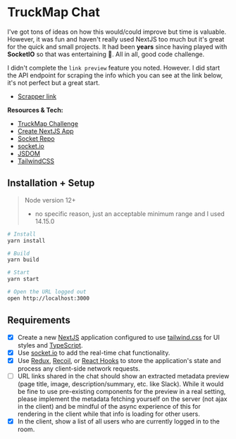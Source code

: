 # TruckMap Chat

I've got tons of ideas on how this would/could improve but time is valuable. However, it was fun and haven't really used NextJS too much but it's great for the quick and small projects. It had been **years** since having played with **SocketIO** so that was entertaining 🎉. All in all, good code challenge.

I didn't complete the `link preview` feature you noted. However. I did start the API endpoint for scraping the info which you can see at the link below, it's not perfect but a great start.

- [Scrapper link](http://localhost:3000/api/scrapper?url=https://www.mattscholta.com/)

**Resources & Tech:**

- [TruckMap Challenge](https://github.com/TruckMap/ChallengeJS)
- [Create NextJS App](https://github.com/vercel/next.js/tree/canary/packages/create-next-app)
- [Socket Repo](https://github.com/rickyplouis/socket-next-starter)
- [socket.io](https://socket.io/get-started/chat)
- [JSDOM](https://github.com/jsdom/jsdom)
- [TailwindCSS](https://tailwindcss.com/docs)

## Installation + Setup

> Node version 12+
>
> - no specific reason, just an acceptable minimum range and I used 14.15.0

```bash
# Install
yarn install

# Build
yarn build

# Start
yarn start

# Open the URL logged out
open http://localhost:3000
```

## Requirements

- [x] Create a new [NextJS](https://nextjs.org/) application configured to use [tailwind.css](https://tailwindcss.com/) for UI styles and [TypeScript](https://www.typescriptlang.org/).
- [x] Use [socket.io](https://socket.io/) to add the real-time chat functionality.
- [x] Use [Redux](https://redux.js.org/), [Recoil](https://recoiljs.org/), or [React Hooks](https://reactjs.org/docs/hooks-intro.html) to store the application's state and process any client-side network requests.
- [ ] URL links shared in the chat should show an extracted metadata preview (page title, image, description/summary, etc. like Slack). While it would be fine to use pre-existing components for the preview in a real setting, please implement the metadata fetching yourself on the server (not ajax in the client) and be mindful of the async experience of this for rendering in the client while that info is loading for other users.
- [x] In the client, show a list of all users who are currently logged in to the room.
